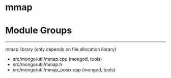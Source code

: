 # mmap

# Module Groups

-------------

mmap library (only depends on file allocation library)

- src/mongo/util/mmap.cpp   (mongod, tools)
- src/mongo/util/mmap.h
- src/mongo/util/mmap\_posix.cpp   (mongod, tools)
